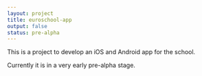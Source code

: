 ```yaml
---
layout: project
title: euroschool-app
output: false
status: pre-alpha
---
```


This is a project to develop an iOS and Android app for the school.

Currently it is in a very early pre-alpha stage.
